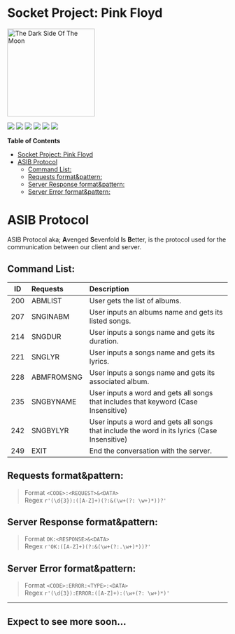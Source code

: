 # Socket Project: Pink Floyd

<img src="https://i1.sndcdn.com/artworks-000374202633-pqm4gy-t500x500.jpg" alt="The Dark Side Of The Moon" width="200"/>

![](https://img.shields.io/github/stars/pandao/editor.md.svg) ![](https://img.shields.io/github/forks/pandao/editor.md.svg) ![](https://img.shields.io/github/tag/pandao/editor.md.svg) ![](https://img.shields.io/github/release/pandao/editor.md.svg) ![](https://img.shields.io/github/issues/pandao/editor.md.svg) ![](https://img.shields.io/bower/v/editor.md.svg)

**Table of Contents**

- [Socket Project: Pink Floyd](#socket-project-pink-floyd)
- [ASIB Protocol](#asib-protocol)
  - [Command List:](#command-list)
  - [Requests format&pattern:](#requests-formatpattern)
  - [Server Response format&pattern:](#server-response-formatpattern)
  - [Server Error format&pattern:](#server-error-formatpattern)

# ASIB Protocol

ASIB Protocol aka; **A**venged **S**evenfold **I**s **B**etter, is the protocol used for the communication between our client and server.

## Command List:

| ID  | Requests   | Description                                                                                  |
| :-: | :--------- | :------------------------------------------------------------------------------------------- |
| 200 | ABMLIST    | User gets the list of albums.                                                                |
| 207 | SNGINABM   | User inputs an albums name and gets its listed songs.                                        |
| 214 | SNGDUR     | User inputs a songs name and gets its duration.                                              |
| 221 | SNGLYR     | User inputs a songs name and gets its lyrics.                                                |
| 228 | ABMFROMSNG | User inputs a songs name and gets its associated album.                                      |
| 235 | SNGBYNAME  | User inputs a word and gets all songs that includes that keyword (Case Insensitive)          |
| 242 | SNGBYLYR   | User inputs a word and gets all songs that include the word in its lyrics (Case Insensitive) |
| 249 | EXIT       | End the conversation with the server.                                                        |

## Requests format&pattern:

> Format `<CODE>:<REQUEST>&<DATA>`  
> Regex `r'(\d{3}):([A-Z]+)(?:&(\w+(?: \w+)*))?'`

## Server Response format&pattern:

> Format `OK:<RESPONSE>&<DATA>`  
> Regex `r'OK:([A-Z]+)(?:&(\w+(?:.\w+)*))?'`

## Server Error format&pattern:

> Format `<CODE>:ERROR:<TYPE>:<DATA>`  
> Regex `r'(\d{3}):ERROR:([A-Z]+):(\w+(?: \w+)*)'`

---

<h2>Expect to see more soon...</h2>
